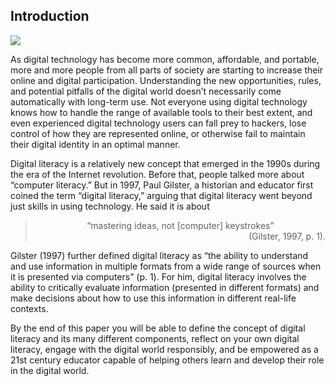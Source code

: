 ## Introduction

![](images/kaitlyn-baker-vZJdYl5JVXY-unsplash-copy-1024x683.jpg)

As digital technology has become more common, affordable, and portable, more and more people from all parts of society are starting to increase their online and digital participation. Understanding the new opportunities, rules, and potential pitfalls of the digital world doesn’t necessarily come automatically with long-term use. Not everyone using digital technology knows how to handle the range of available tools to their best extent, and even experienced digital technology users can fall prey to hackers, lose control of how they are represented online, or otherwise fail to maintain their digital identity in an optimal manner.

Digital literacy is a relatively new concept that emerged in the 1990s during the era of the Internet revolution. Before that, people talked more about “computer literacy.” But in 1997, Paul Gilster, a historian and educator first coined the term “digital literacy,” arguing that digital literacy went beyond just skills in using technology. He said it is about

> <div style="text-align: center">“mastering ideas, not [computer] keystrokes”<div>
> <div style="text-align: right">(Gilster, 1997, p. 1).</div>

Gilster (1997) further defined digital literacy as “the ability to understand and use information in multiple formats from a wide range of sources when it is presented via computers” (p. 1). For him, digital literacy involves the ability to critically evaluate information (presented in different formats) and make decisions about how to use this information in different real-life contexts.

By the end of this paper you will be able to define the concept of digital literacy and its many different components, reflect on your own digital literacy, engage with the digital world responsibly, and be empowered as a 21st century educator capable of helping others learn and develop their role in the digital world.
